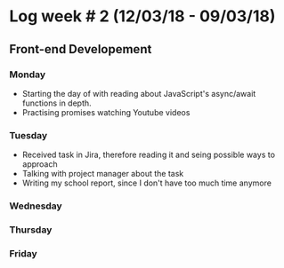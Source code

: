 # Log week # 2 (12/03/18 - 09/03/18)
## Front-end Developement

### Monday
* Starting the day of with reading about JavaScript's async/await functions in depth.
* Practising promises watching Youtube videos

### Tuesday
* Received task in Jira, therefore reading it and seing possible ways to approach
* Talking with project manager about the task
* Writing my school report, since I don't have too much time anymore

### Wednesday

### Thursday

### Friday

